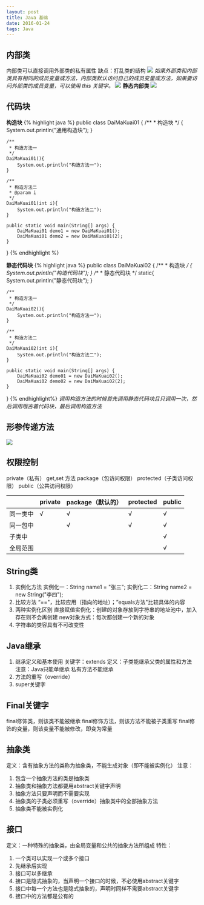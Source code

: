 ```yaml
---
layout: post
title: Java 基础
date: 2016-01-24
tags: Java
---
```

## 内部类
内部类可以直接调用外部类的私有属性
缺点：打乱类的结构
![](http://i2.piimg.com/50551ca56bd350c3.png)
_如果外部类和内部类具有相同的成员变量或方法，内部类默认访问自己的成员变量或方法，如果要访问外部类的成员变量，可以使用 this 关键字。_
![](http://i4.piimg.com/225dc3fef170e266.png)
**静态内部类**
![](http://i4.piimg.com/a24bd959a9e0c4b9.jpg)

## 代码块
**构造块**
 {% highlight java %}
public class DaiMaKuai01 {
	/**
	 * 构造块
	 */
	{
		System.out.println("通用构造块");
	}
	
	/**
	 * 构造方法一
	 */
	DaiMaKuai01(){
		System.out.println("构造方法一");
	}
	
	/**
	 * 构造方法二
	 * @param i
	 */
	DaiMaKuai01(int i){
		System.out.println("构造方法二");
	}
	
	public static void main(String[] args) {
		DaiMaKuai01 demo1 = new DaiMaKuai01();
		DaiMaKuai01 demo2 = new DaiMaKuai01(2);
	}
}
{% endhighlight %}

**静态代码块**
{% highlight java %}
public class DaiMaKuai02 {
	/**
	 * 构造块
	 */
	{
		System.out.println("构造代码块");
	}
	/**
	 * 静态代码块
	 */
	static{
		System.out.println("静态代码块");
	}
	
	/**
	 * 构造方法一
	 */
	DaiMaKuai02(){
		System.out.println("构造方法一");
	}
	
	/**
	 * 构造方法二
	 */
	DaiMaKuai02(int i){
		System.out.println("构造方法二");
	}
	
	public static void main(String[] args) {
		DaiMaKuai02 demo01 = new DaiMaKuai02();
		DaiMaKuai02 demo02 = new DaiMaKuai02(2);
	}
}
{% endhighlight%}
_调用构造方法的时候首先调用静态代码块且只调用一次，然后调用哦古着代码块，最后调用构造方法_
## 形参传递方法 ##
![](http://i3.piimg.com/dbabfe4b506d1ea9.png)

## 权限控制 ##
private（私有） get,set 方法
package（包访问权限）
protected（子类访问权限）
public（公共访问权限）

|          | private | package（默认的） | protected | public |
| -------- | ------- | --------------- | --------- | ------ |
| 同一类中 | √      | √                | √        | √     |
| 同一包中 |         | √                | √        | √     |
| 子类中   |         |                   |           | √     |
| 全局范围 |         |                   |           | √     |

## String类 ##
 1. 实例化方法
实例化一：String name1 = "张三";
实例化二：String name2 = new String("李四");
2. 比较方法
“=="，比较应用（指向的地址）；”equals方法"比较具体的内容
3. 两种实例化区别
直接赋值实例化：创建的对象存放到字符串的地址池中，加入存在则不会再创建
new对象方式：每次都创建一个新的对象
4. 字符串的类容具有不可改变性

## Java继承 ##
1. 继承定义和基本使用    关键字：extends
    定义：子类能继承父类的属性和方法
    注意：Java只能单继承
         私有方法不能继承
2. 方法的重写（override）
3. super关键字   

## Final关键字 ##
final修饰类，则该类不能被继承
final修饰方法，则该方法不能被子类重写
final修饰的变量，则该变量不能被修改，即变为常量

## 抽象类 ##
定义：含有抽象方法的类称为抽象类，不能生成对象（即不能被实例化）
注意：
1. 包含一个抽象方法的类是抽象类
2. 抽象类和抽象方法都要用abstract关键字声明
3. 抽象方法只要声明而不需要实现
4. 抽象类的子类必须重写（override）抽象类中的全部抽象方法
5. 抽象类不能被实例化

## 接口 ##
定义：一种特殊的抽象类，由全局变量和公共的抽象方法所组成
特性：
1. 一个类可以实现一个或多个接口
2. 先继承后实现
3. 接口可以多继承
4. 接口是隐式抽象的，当声明一个接口的时候，不必使用abstract关键字
5. 接口中每一个方法也是隐式抽象的，声明时同样不需要abstract关键字
6. 接口中的方法都是公有的